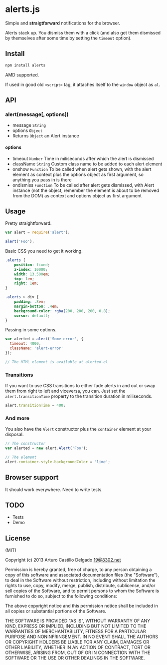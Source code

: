 # alerts.js

Simple and **straigtforward** notifications for the browser.

Alerts stack up. You dismiss them with a click (and also get them dismissed by themselves after some time by setting the `timeout` option). 

## Install

```bash
npm install alerts
```

AMD supported.

If used in good old `<script>` tag, it attaches itself to the `window` object as `al`.

## API

### alert(message[, options])

- message `String`
- options `Object`
- Returns `Object` an Alert instance

#### options

- timeout `Number` Time in miliseconds after which the alert is dismissed
- className `String` Custom class name to be added to each alert element
- onshow `Function` To be called when alert gets shown, with the alert element as context plus the options object as first argument, so anything you pass in is there
- ondismiss `Function` To be called after alert gets dismissed, with Alert instance (not the object, remember the element is about to be removed from the DOM) as context and options object as first argument

## Usage

Pretty straightforward.

```js
var alert = require('alert');

alert('Foo');
```

Basic CSS you need to get it working.

```css
.alerts {
	position: fixed;
	z-index: 10000;
	width: 13.500em;
	top: 1em;
	right: 1em;
}

.alerts > div {
	padding: .8em;
	margin-bottom: .4em;
	background-color: rgba(200, 200, 200, 0.8);
	cursor: default;
}
```

Passing in some options.

```js
var alerted = alert('Some error', {
  timeout: 4000,
  className: 'alert-error'
});

// The HTML element is available at alerted.el
```

### Transitions

If you want to use CSS transitions to either fade alerts in and out or swap them from right to left and viceversa, you can. Just set the `alert.transitionTime` property to the transition duration in miliseconds.

```js
alert.transitionTime = 400;
```

### And more

You also have the `Alert` constructor plus the `container` element at your disposal.

```js
// The constructor
var alerted = new alert.Alert('Foo');

// The element
alert.container.style.backgroundColor = 'lime';
```

## Browser support

It should work everywhere. Need to write tests.

## TODO

- Tests
- Demo

## License

(MIT)

Copyright (c) 2013 Arturo Castillo Delgado <19@8302.net>

Permission is hereby granted, free of charge, to any person obtaining a copy of
this software and associated documentation files (the "Software"), to deal in
the Software without restriction, including without limitation the rights to
use, copy, modify, merge, publish, distribute, sublicense, and/or sell copies of
the Software, and to permit persons to whom the Software is furnished to do so,
subject to the following conditions:

The above copyright notice and this permission notice shall be included in all
copies or substantial portions of the Software.

THE SOFTWARE IS PROVIDED "AS IS", WITHOUT WARRANTY OF ANY KIND, EXPRESS OR
IMPLIED, INCLUDING BUT NOT LIMITED TO THE WARRANTIES OF MERCHANTABILITY, FITNESS
FOR A PARTICULAR PURPOSE AND NONINFRINGEMENT. IN NO EVENT SHALL THE AUTHORS OR
COPYRIGHT HOLDERS BE LIABLE FOR ANY CLAIM, DAMAGES OR OTHER LIABILITY, WHETHER
IN AN ACTION OF CONTRACT, TORT OR OTHERWISE, ARISING FROM, OUT OF OR IN
CONNECTION WITH THE SOFTWARE OR THE USE OR OTHER DEALINGS IN THE SOFTWARE.